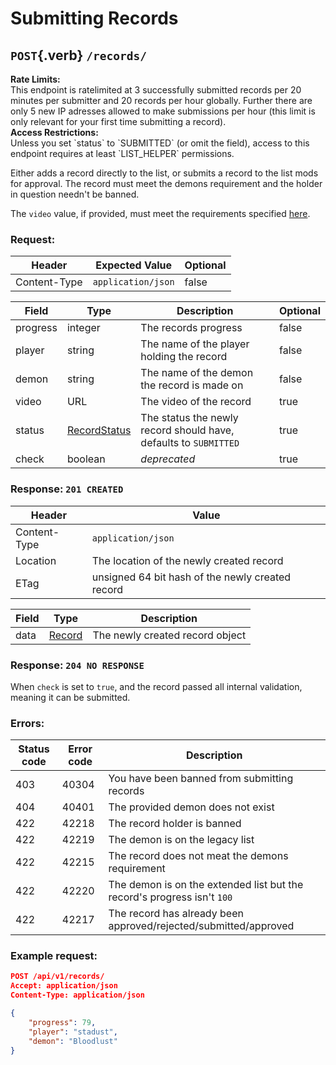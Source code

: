 <div class='panel fade js-scroll-anim' data-anim='fade'>

# Submitting Records

## `POST`{.verb} `/records/`

<div class='info-dark-grey'>
<b>Rate Limits:</b><br>
This endpoint is ratelimited at 3 successfully submitted records per 20 minutes per submitter and 20 records per hour globally. Further there are only 5 new IP adresses allowed to make submissions per hour (this limit is only relevant for your first time submitting a record).
</div>

<div class='info-dark-grey'>
<b>Access Restrictions:</b><br>
Unless you set `status` to `SUBMITTED` (or omit the field), access to this endpoint requires at least `LIST_HELPER` permissions.
</div>

Either adds a record directly to the list, or submits a record to the list mods for approval. The record must meet the demons requirement and the holder in question needn't be banned.

The `video` value, if provided, must meet the requirements specified [here](/documentation/#video).

### Request:

| Header       | Expected Value     | Optional |
| ------------ | ------------------ | -------- |
| Content-Type | `application/json` | false    |

| Field    | Type                                                  | Description                                                      | Optional |
| -------- | ----------------------------------------------------- | ---------------------------------------------------------------- | -------- |
| progress | integer                                               | The records progress                                             | false    |
| player   | string                                                | The name of the player holding the record                        | false    |
| demon    | string                                                | The name of the demon the record is made on                      | false    |
| video    | URL                                                   | The video of the record                                          | true     |
| status   | [RecordStatus](/documentation/objects/#record-status) | The status the newly record should have, defaults to `SUBMITTED` | true     |
| check    | boolean                                               | _deprecated_                                                     | true     |

### Response: `201 CREATED`

| Header       | Value                                            |
| ------------ | ------------------------------------------------ |
| Content-Type | `application/json`                               |
| Location     | The location of the newly created record         |
| ETag         | unsigned 64 bit hash of the newly created record |

| Field | Type                                     | Description                     |
| ----- | ---------------------------------------- | ------------------------------- |
| data  | [Record](/documentation/objects/#record) | The newly created record object |

### Response: `204 NO RESPONSE`

When `check` is set to `true`, and the record passed all internal validation, meaning it can be submitted.

### Errors:

| Status code | Error code | Description                                                             |
| ----------- | ---------- | ----------------------------------------------------------------------- |
| 403         | 40304      | You have been banned from submitting records                            |
| 404         | 40401      | The provided demon does not exist                                       |
| 422         | 42218      | The record holder is banned                                             |
| 422         | 42219      | The demon is on the legacy list                                         |
| 422         | 42215      | The record does not meat the demons requirement                         |
| 422         | 42220      | The demon is on the extended list but the record's progress isn't `100` |
| 422         | 42217      | The record has already been approved/rejected/submitted/approved        |

### Example request:

```json
POST /api/v1/records/
Accept: application/json
Content-Type: application/json

{
    "progress": 79,
    "player": "stadust",
    "demon": "Bloodlust"
}
```

</div>

